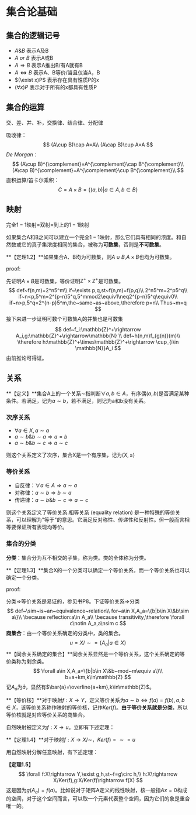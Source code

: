 # 集合论基础

## 集合的逻辑记号

* $A$&$B$    表示A及B
* $A~or~B$  表示A或B
* $A\Rightarrow B$  表示A推出B/有A就有B
* $A\Leftrightarrow B$  表示A、B等价/当且仅当A，B
* $(\exist x)P$   表示存在具有性质P的x
* $(\forall x)P$   表示对于所有的x都具有性质P

## 集合的运算

交、差、并、补，交换律、结合律、分配律

吸收律：
$$
(A\cup B)\cap A=A\\
(A\cap B)\cup A=A
$$
$De~Morgan$：
$$
(A\cup B)^{\complement}=A^{\complement}\cap B^{\complement}\\
(A\cap B)^{\complement}=A^{\complement}\cup B^{\complement}\\
$$
直积运算/笛卡尔乘积：
$$
C=A\times B=\{(a,b)|a\in A,b\in B\}
$$

## 映射

完全$1-1$映射=双射=到上的$1-1$映射

如果集合A和B之间可以建立一个完全$1-1$映射，那么它们具有相同的浓度。和自然数或它的真子集浓度相同的集合，被称为**可数集**，否则是**不可数集**。

**【定理1.2】**如果集合A、B均为可数集，则$A\cup B$,$A\times B$也均为可数集。

proof:

先证明$A\times B$是可数集，等价证明$\mathbb{Z}^+\times\mathbb{Z}^+$是可数集。
$$
def~f(n,m)=2^n5^m\\
if~\exists p,q,st~f(n,m)=f(p,q)\\
2^n5^m=2^p5^q\\
if~n<p,5^m=2^{p-n}5^q,5^mmod2\equiv1\neq2^{p-n}5^q\equiv0\\
if~n>p,5^q=2^{n-p}5^m,the~same~as~above,\therefore p=n\\
Thus~m=q
$$
接下来进一步证明可数个可数集$A_i$的并集也是可数集
$$
def~f_i:\mathbb{Z}^+\rightarrow A_i,g:\mathbb{Z}^+\rightarrow\mathbb{N} \\
def~h(n,m)f_{g(n)}(m)\\
\therefore h:\mathbb{Z}^+\times\mathbb{Z}^+\rightarrow \cup_{i\in \mathbb{N}}A_i
$$
由前推论可得证。

## 关系

**【定义】**集合A上的一个关系$\sim$指判断$\forall a,b\in A$，有序偶$(a,b)$是否满足某种条件。若满足，记为$a\sim b$，若不满足，则记为a和b没有关系。

### 次序关系

* $\forall a\in X,a\sim a$
* $a\sim b$&$b\sim a\Rightarrow a=b$
* $a\sim b$&$b\sim c\Rightarrow a\sim c$

则这个关系定义了次序，集合X是一个有序集，记为$(X,\le)$

### 等价关系

* 自反律：$\forall a\in A\Rightarrow a\sim a$
* 对称律：$a\sim b\Rightarrow b\sim a$
* 传递律：$a\sim b$&$b\sim c\Rightarrow a\sim c$

则这个关系定义了等价关系.相等关系 (equality relation) 是一种特殊的等价关系，可以理解为"等于"的意思。它满足反对称性、传递性和反射性。但一般而言相等要保证所有表现均等价。

### 集合的分类

**分类**：集合分为互不相交的子集，称为类。类的全体称为分类。

**【定理1.3】**集合X的一个分类可以确定一个等价关系，而一个等价关系也可以确定一个分类。

proof:

分类$\Rightarrow$等价关系是易证的，参见书P8。下证等价关系$\Rightarrow$分类
$$
def~\sim~is~an~equivalence~relation\\
for~a\in X,A_a=\{b|b\in X\&b\sim a\}\\
\because reflection:a\in A_a\\
\because transitivity,\therefore \forall c\notin A_a,a\nsim c
$$
**商集合**：由一个等价关系确定的分类中，类的集合。
$$
u=X/\sim=\{A_a|a\in X\}
$$
**【同余关系确定的集合】**同余关系显然是一个等价关系，这个关系确定的等价类称为剩余类。
$$
\forall a\in X,A_a=\{b|b\in X\&b~mod~m\equiv a\}\\
b=a+km,k\in\mathbb{Z}
$$
记$A_a$为$\bar{a}$，显然有$\bar{a}=\overline{a+km},k\in\mathbb{Z}$。

**【等价核】**对于映射$f:X\rightarrow Y$，定义等价关系为$a\sim b\Leftrightarrow f(a)=f(b),a,b\in X$，该等价关系称作映射的等价核，记作$Ker(f)$。**由于等价关系就是分类**，所以等价核就是对应等价关系的商集合。

自然映射被定义为$f:X\rightarrow u$。立即有下述定理：

**【定理1.4】**对于映射$f:X\rightarrow X/\sim$，$Ker(f)=\sim=u$

用自然映射分解任意映射，有下述定理：

**【定理1.5】**
$$
\forall f:X\rightarrow Y,\exist g,h,st~f=g\circ h,\\
h:X\rightarrow X/Ker(f),g:X/Ker(f)\rightarrow f(X)
$$
这是因为$g(A_a)=f(a)$。比如说对于矩阵A定义的线性映射，核一般指$Ax=0$构成的空间，对于这个空间而言，可以取一个元素代表整个空间，因为它们的象是重合唯一的。
